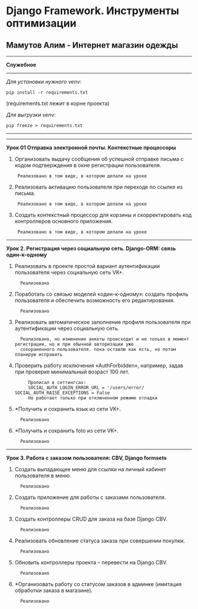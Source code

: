 # Django Framework. Инструменты оптимизации
## Мамутов Алим - Интернет магазин одежды
***
****Служебное****
***
*Для установки нужного venv:*
    
    pip install -r requirements.txt     
(requirements.txt лежит в корне проекта)

*Для выгрузки venv:*

    pip freeze > requirements.txt
***
***
**Урок 01 Отправка электронной почты. Контекстные процессоры**

1. Организовать выдачу сообщения об успешной отправке письма с кодом подтверждения в окне регистрации пользователя.
   
        Реализовано в том виде, в котором делали на уроке
   
2. Реализовать активацию пользователя при переходе по ссылке из письма.
   
        Реализовано в том виде, в котором делали на уроке
   
3. Создать контекстный процессор для корзины и скорректировать код контроллеров основного приложения.

        Реализовано в том виде, в котором делали на уроке

***

**Урок 2. Регистрация через социальную сеть. Django-ORM: связь один-к-одному**
1. Реализовать в проекте простой вариант аутентификации пользователя через социальную сеть VK+.
   
         Реализовано
2. Поработать со связью моделей «один-к-одному»: создать профиль пользователя и обеспечить возможность его редактирования.

         Реализовано
3. Реализовать автоматическое заполнение профиля пользователя при аутентификации через социальную сеть.

         Реализовано, но изменение анкеты происходит и не только в момент регистрации, но и при обычной авторизации уже
         сохораненного пользователя. пока оставлю как есть, но потом планирую исправить

4. Проверить работу исключения «AuthForbidden», например, задав при проверке минимальный возраст 100 лет.

            Прописал в сеттингсах:
            SOCIAL_AUTH_LOGIN_ERROR_URL = '/users/error/   SOCIAL_AUTH_RAISE_EXCEPTIONS = False
            Но работает только при отключенном режиме отладки


5. *Получить и сохранить язык из сети VK+.

         Реализовано

6. *Получить и сохранить foto из сети VK+.

         Реализовано
***

**Урок 3. Работа с заказом пользователя: CBV, Django formsets**

1. Создать выпадающее меню для ссылки на личный кабинет пользователя в меню. 
   
         Реализовано
   
2. Создать приложение для работы с заказами пользователя.
   
         Реализовано
   
3. Создать контроллеры CRUD для заказа на базе Django CBV.

         Реализовано

4. Реализовать обновление статуса заказа при совершении покупки.

         Реализовано
   
5. Обновить контроллеры проекта – перевести на Django CBV.
   
         Реализовано
   
6. *Организовать работу со статусом заказов в админке (имитация обработки заказа в магазине).
   
         Реализовано